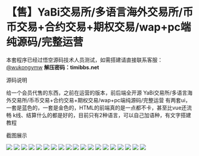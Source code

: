 # 【售】YaBi交易所/多语言海外交易所/币币交易+合约交易+期权交易/wap+pc端纯源码/完整运营

本套程序已经过悟空源码技术人员测试，如需搭建请直接联系客服：[@wukongymw](http://t.me/wukongymw)
**解压密码：timibbs.net**

源码说明

给一个会员代售的东西，之前在运营的版本，前后端全开源
YaBi交易所/多语言海外交易所/币币交易+合约交易+期权交易/wap+pc端纯源码/完整运营
有两套ui，一套是蓝色的，一套是金色的，HTML的前端真的是一点都不卡，甚至比vue还流畅
k线、结算什么的都是好的，目前只有2种语言，可以自己加语种，有文字搭建教程

截图展示

[![](https://wukongymw.com/wp-content/uploads/2024/01/1704414508-ab6de3f9d8124fa.png)](https://wukongymw.com/wp-content/uploads/2024/01/1704414508-ab6de3f9d8124fa.png)
[![](https://wukongymw.com/wp-content/uploads/2024/01/1704414505-fcbc72e3f6cc305.png)](https://wukongymw.com/wp-content/uploads/2024/01/1704414505-fcbc72e3f6cc305.png)
[![](https://wukongymw.com/wp-content/uploads/2024/01/1704414511-a6c8d7636b8939f.png)](https://wukongymw.com/wp-content/uploads/2024/01/1704414511-a6c8d7636b8939f.png)
[![](https://wukongymw.com/wp-content/uploads/2024/01/1704414506-c0f4ebc9f71e033.png)](https://wukongymw.com/wp-content/uploads/2024/01/1704414506-c0f4ebc9f71e033.png)
[![](https://wukongymw.com/wp-content/uploads/2024/01/1704414508-e7d96cb81500901.png)](https://wukongymw.com/wp-content/uploads/2024/01/1704414508-e7d96cb81500901.png)
[![](https://wukongymw.com/wp-content/uploads/2024/01/1704414508-0a8ad8a8a329f99.png)](https://wukongymw.com/wp-content/uploads/2024/01/1704414508-0a8ad8a8a329f99.png)
[![](https://wukongymw.com/wp-content/uploads/2024/01/1704414509-d69f3c6850e2ced.png)](https://wukongymw.com/wp-content/uploads/2024/01/1704414509-d69f3c6850e2ced.png)
[![](https://wukongymw.com/wp-content/uploads/2024/01/1704414509-55033b55e8d88a9.png)](https://wukongymw.com/wp-content/uploads/2024/01/1704414509-55033b55e8d88a9.png)
[![](https://wukongymw.com/wp-content/uploads/2024/01/1704414506-6c7fe8927479a1f.png)](https://wukongymw.com/wp-content/uploads/2024/01/1704414506-6c7fe8927479a1f.png)
[![](https://wukongymw.com/wp-content/uploads/2024/01/1704414507-e4b004acbe45785.png)](https://wukongymw.com/wp-content/uploads/2024/01/1704414507-e4b004acbe45785.png)
[![](https://wukongymw.com/wp-content/uploads/2024/01/1704414507-94a699f2e736abb.png)](https://wukongymw.com/wp-content/uploads/2024/01/1704414507-94a699f2e736abb.png)
[![](https://wukongymw.com/wp-content/uploads/2024/01/1704414506-60901616a2853db.png)](https://wukongymw.com/wp-content/uploads/2024/01/1704414506-60901616a2853db.png)
[![](https://wukongymw.com/wp-content/uploads/2024/01/1704414510-3fda80ae30f0a52.png)](https://wukongymw.com/wp-content/uploads/2024/01/1704414510-3fda80ae30f0a52.png)
[![](https://wukongymw.com/wp-content/uploads/2024/01/1704414510-9bf9762ad51510b.png)](https://wukongymw.com/wp-content/uploads/2024/01/1704414510-9bf9762ad51510b.png)
[![](https://wukongymw.com/wp-content/uploads/2024/01/1704414511-de668821248a082.png)](https://wukongymw.com/wp-content/uploads/2024/01/1704414511-de668821248a082.png)
[![](https://wukongymw.com/wp-content/uploads/2024/01/1704414511-ec7835ce5815800.png)](https://wukongymw.com/wp-content/uploads/2024/01/1704414511-ec7835ce5815800.png)
[![](https://wukongymw.com/wp-content/uploads/2024/01/1704414510-2b37bebc8e74353.png)](https://wukongymw.com/wp-content/uploads/2024/01/1704414510-2b37bebc8e74353.png)
[![](https://wukongymw.com/wp-content/uploads/2024/01/1704414509-b83de11e11b2d11.png)](https://wukongymw.com/wp-content/uploads/2024/01/1704414509-b83de11e11b2d11.png)
[![](https://wukongymw.com/wp-content/uploads/2024/01/1704414508-b72e4c51d4b0f8c.png)](https://wukongymw.com/wp-content/uploads/2024/01/1704414508-b72e4c51d4b0f8c.png)
